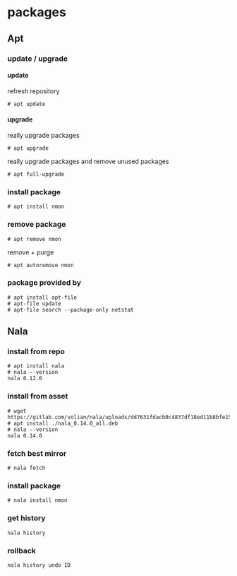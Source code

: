 # packages
## Apt
### update / upgrade
#### update 
refresh repository
```
# apt update 
```

#### upgrade
really upgrade packages
```
# apt upgrade
```
    
really upgrade packages and remove unused packages
```
# apt full-upgrade
```
    

### install package
    # apt install nmon

### remove package
```
# apt remove nmon
```
    
remove + purge 
```
# apt autoremove nmon
```
    

### package provided by
    # apt install apt-file
    # apt-file update
    # apt-file search --package-only netstat

## Nala
### install from repo
    # apt install nala
    # nala --version
    nala 0.12.0

### install from asset
    # wget https://gitlab.com/volian/nala/uploads/dd7631fdacb0c4837df18ed11b8bfe15/nala_0.14.0_all.deb
    # apt install ./nala_0.14.0_all.deb
    # nala --version
    nala 0.14.0

### fetch best mirror
    # nala fetch

### install package 
    # nala install nmon

### get history
    nala history

### rollback
    nala history undo ID